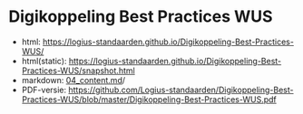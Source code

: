 # Digikoppeling Best Practices WUS

- html: https://logius-standaarden.github.io/Digikoppeling-Best-Practices-WUS/
- html(static): https://logius-standaarden.github.io/Digikoppeling-Best-Practices-WUS/snapshot.html
- markdown: [04_content.md](04_content.md)/
- PDF-versie: https://github.com/Logius-standaarden/Digikoppeling-Best-Practices-WUS/blob/master/Digikoppeling-Best-Practices-WUS.pdf